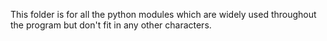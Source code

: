 This folder is for all the python modules which are widely used throughout the program but don't fit in any
other characters.
